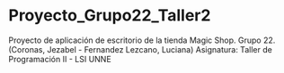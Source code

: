 # Proyecto_Grupo22_Taller2
Proyecto de aplicación de escritorio de la tienda Magic Shop. Grupo 22. (Coronas, Jezabel - Fernandez Lezcano, Luciana) Asignatura: Taller de Programación II - LSI UNNE
